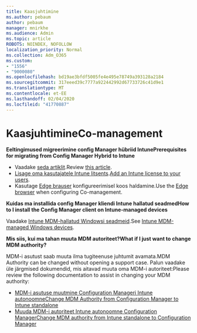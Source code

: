 ```yaml
---
title: Kaasjuhtimine
ms.author: pebaum
author: pebaum
manager: mnirkhe
ms.audience: Admin
ms.topic: article
ROBOTS: NOINDEX, NOFOLLOW
localization_priority: Normal
ms.collection: Adm_O365
ms.custom:
- "1556"
- "9000080"
ms.openlocfilehash: bd19ae3bfdf5005fe4e495e78749a393128a2184
ms.sourcegitcommit: 317eeed39c7777a922442992d67733726c41d9e1
ms.translationtype: MT
ms.contentlocale: et-EE
ms.lasthandoff: 02/04/2020
ms.locfileid: "41770887"
---
```

# <a name="co-management"></a><span data-ttu-id="54933-102">Kaasjuhtimine</span><span class="sxs-lookup"><span data-stu-id="54933-102">Co-management</span></span>

<span data-ttu-id="54933-103">**Eeltingimused migreerimine config Manager hübriid Intune**</span><span class="sxs-lookup"><span data-stu-id="54933-103">**Prerequisites for migrating from Config Manager Hybrid to Intune**</span></span>

- <span data-ttu-id="54933-104">Vaadake [seda artiklit](https://docs.microsoft.com/configmgr/mdm/deploy-use/migrate-hybridmdm-to-intunesa).</span><span class="sxs-lookup"><span data-stu-id="54933-104">Review [this article](https://docs.microsoft.com/configmgr/mdm/deploy-use/migrate-hybridmdm-to-intunesa).</span></span>
- <span data-ttu-id="54933-105">[Lisage oma kasutajatele Intune litsents](https://docs.microsoft.com/intune/licenses-assign).</span><span class="sxs-lookup"><span data-stu-id="54933-105">[Add an Intune license to your users](https://docs.microsoft.com/intune/licenses-assign).</span></span>
- <span data-ttu-id="54933-106">Kasutage [Edge brauser](https://www.microsoft.com/windows/microsoft-edge) konfigureerimisel koos haldamine.</span><span class="sxs-lookup"><span data-stu-id="54933-106">Use the [Edge browser](https://www.microsoft.com/windows/microsoft-edge) when configuring Co-management.</span></span>

<span data-ttu-id="54933-107">**Kuidas ma installida config Manager kliendi Intune hallatud seadmed**</span><span class="sxs-lookup"><span data-stu-id="54933-107">**How to I install the Config Manager client on Intune-managed devices**</span></span>

<span data-ttu-id="54933-108">Vaadake [Intune MDM-hallatud Windowsi seadmeid](https://docs.microsoft.com/configmgr/core/clients/deploy/deploy-clients-to-windows-computers#bkmk_mdm).</span><span class="sxs-lookup"><span data-stu-id="54933-108">See [Intune MDM-managed Windows devices](https://docs.microsoft.com/configmgr/core/clients/deploy/deploy-clients-to-windows-computers#bkmk_mdm).</span></span>

<span data-ttu-id="54933-109">**Mis siis, kui ma tahan muuta MDM autoriteet?**</span><span class="sxs-lookup"><span data-stu-id="54933-109">**What if I just want to change MDM authority?**</span></span>

<span data-ttu-id="54933-110">MDM-i asutust saab muuta ilma tugiteenuse juhtumit avamata.</span><span class="sxs-lookup"><span data-stu-id="54933-110">MDM Authority can be changed without opening a support case.</span></span> <span data-ttu-id="54933-111">Palun vaadake üle järgmised dokumendid, mis aitavad muuta oma MDM-i autoriteet:</span><span class="sxs-lookup"><span data-stu-id="54933-111">Please review the following documentation to assist in changing your MDM authority:</span></span>

- [<span data-ttu-id="54933-112">MDM-i asutuse muutmine Configuration Manageri Intune autonoomne</span><span class="sxs-lookup"><span data-stu-id="54933-112">Change MDM Authority from Configuration Manager to Intune standalone</span></span>](https://docs.microsoft.com/configmgr/mdm/deploy-use/migrate-change-mdm-authority)
- [<span data-ttu-id="54933-113">Muuda MDM-i autoriteet Intune autonoomne Configuration Manager</span><span class="sxs-lookup"><span data-stu-id="54933-113">Change MDM authority from Intune standalone to Configuration Manager</span></span>](https://docs.microsoft.com/configmgr/mdm/deploy-use/change-mdm-authority)
